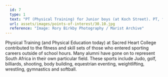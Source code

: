 ```yaml
---
  id: 7
  type: 1
  text: "PT (Physical Training) for Junior boys (at Koch Street). PT, fitness drills, was the forerunner to PE (Physical Education) later introduced at Sacred Heart College (at Koch Street and Observatory)."
  url: assets/images/points-of-interest/30.10.jpg
  reference: "Image: Rory Birkby Photography / Marist Archive"
---
```

Physical Training (and Physical Education today) at Sacred Heart College contributed to the fitness and skill sets of those who entered sporting careers outside of school hours. Many alumni have gone on to represent South Africa in their own particular field. These sports include Judo, golf, billiards, shooting, body building, equestrian eventing, weightlifting, wrestling, gymnastics and softball.

